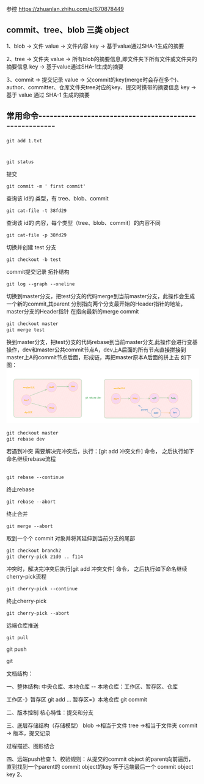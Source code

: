 参控 https://zhuanlan.zhihu.com/p/670878449

## commit、tree、blob 三类 object
1、blob     ->  文件
   value    -> 文件内容
   key      -> 基于value通过SHA-1生成的摘要

2、tree    -> 文件夹
   value   -> 所有blob的摘要信息,即文件夹下所有文件或文件夹的摘要信息
   key     -> 基于value通过SHA-1生成的摘要

3、commit    -> 提交记录
   value     -> 父commit的key(merge时会存在多个)、author、committer、仓库文件夹tree对应的key、提交时携带的摘要信息
   key       -> 基于 value 通过 SHA-1 生成的摘要


## 常用命令-------------------------------------------------------

```
git add 1.txt
```
# 
```
git status
```

提交
```
git commit -m ' first commit'
```

查询该 id的 类型，有 tree、blob、commit
```
git cat-file -t 38fd29 
```

查询该 id的 内容，每个类型（tree、blob、commit）的内容不同
```
git cat-file -p 38fd29
```

切换并创建 test 分支
```
git checkout -b test
```

commit提交记录 拓扑结构
```
git log --graph --oneline
```

切换到master分支，把test分支的代码merge到当前master分支，此操作会生成一个新的commit,其parent 分别指向两个分支最开始的Header指针的地址，master分支的Header指针 在指向最新的merge commit
```
git checkout master
git merge test
```
换到master分支，把test分支的代码rebase到当前master分支,此操作会进行变基操作，dev和master公共commit节点A，dev上A后面的所有节点直接拼接到master上A的commit节点后面，形成链，再把master原本A后面的拼上去
如下图：
![img_3.png](img_3.png)
```
git checkout master
git rebase dev
```

若遇到冲突 需要解决完冲突后，执行：[git add 冲突文件] 命令， 之后执行如下命名继续rebase流程
```

git rebase --continue
```
终止rebase
```agsl
git rebase --abort 
```


终止合并
```agsl
git merge --abort 
```

取到一个个 commit 对象并将其延伸到当前分支的尾部
```agsl
git checkout branch2
git cherry-pick 21d0 .. f114
```

冲突时，解决完冲突后执行[git add 冲突文件] 命令， 之后执行如下命名继续cherry-pick流程
```agsl
git cherry-pick --continue
```

终止cherry-pick
```agsl
git cherry-pick --abort
```

远端仓库推送
```
git pull
```

git push

git 













文档结构：

一、整体结构:
中央仓库、本地仓库
-- 本地仓库：工作区、暂存区、仓库

工作区-》暂存区   git add <file>... 
暂存区=》本地仓库  git commit 

二、版本控制
核心特性：提交和分支

三、底层存储结构（存储模型）
blob ->相当于文件
tree ->相当于文件夹
commit -> 版本，提交记录

过程描述、图形结合


四、远端push检查
1、校验规则：从提交的commit object 的parent向前遍历，直到找到一个parent的 commit object的key 等于远端最后一个 commit object key
2、